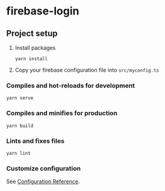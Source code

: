 # firebase-login

## Project setup

1. Install packages
    ```
    yarn install
    ```

2. Copy your firebase configuration file into `src/myconfig.ts`

### Compiles and hot-reloads for development
```
yarn serve
```

### Compiles and minifies for production
```
yarn build
```

### Lints and fixes files
```
yarn lint
```

### Customize configuration
See [Configuration Reference](https://cli.vuejs.org/config/).
